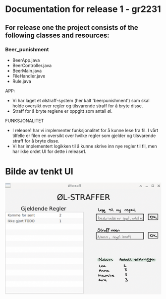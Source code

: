 # Documentation for release 1 - gr2231
## For release one the project consists of the following classes and resources:

### Beer_punishment
* BeerApp.java
* BeerController.java
* BeerMain.java
* FileHandler.jave
* Rule.java



APP:
- Vi har laget et ølstraff-system (her kalt 'beerpunishment') som skal holde
oversikt over regler og tilsvarende straff for å bryte disse.
- Straff for å bryte reglene er oppgitt som antall øl.

FUNKSJONALITET
- I release1 har vi implementer funksjonalitet for å kunne lese fra fil. I vårt tilfelle er filen
en oversikt over hvilke regler som gjelder og tilsvarende straff for å bryte disse.
- Vi har implementert logikken til å kunne skrive inn nye regler til fil, men har ikke ordet UI
for dette i release1.


# Bilde av tenkt UI
![alt text](./beer_punishment/UI.jpg)


